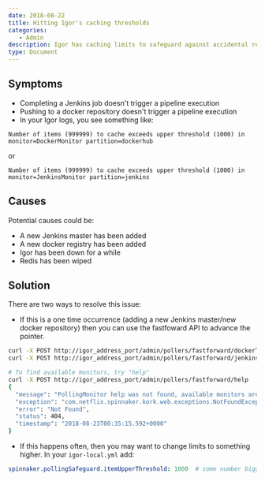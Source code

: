 ```yaml
---
date: 2018-08-22
title: Hitting Igor's caching thresholds
categories:
   - Admin
description: Igor has caching limits to safeguard against accidental re-indexing 
type: Document
---
```


## Symptoms
- Completing a Jenkins job doesn't trigger a pipeline execution
- Pushing to a docker repository doesn't trigger a pipeline execution
- In your Igor logs, you see something like:

```
Number of items (999999) to cache exceeds upper threshold (1000) in monitor=DockerMonitor partition=dockerhub
```

or

```
Number of items (999999) to cache exceeds upper threshold (1000) in monitor=JenkinsMonitor partition=jenkins
```


## Causes
Potential causes could be:
- A new Jenkins master has been added
- A new docker registry has been added
- Igor has been down for a while
- Redis has been wiped


## Solution
There are two ways to resolve this issue:
- If this is a one time occurrence (adding a new Jenkins master/new docker repository) then you can use the fastfoward API to advance the pointer.

```bash
curl -X POST http://igor_address_port/admin/pollers/fastforward/dockerTagMonitor
curl -X POST http://igor_address_port/admin/pollers/fastforward/jenkinsBuildMonitor

# To find available monitors, try "help"
curl -X POST http://igor_address_port/admin/pollers/fastforward/help
{
  "message": "PollingMonitor help was not found, available monitors are: [dockerTagMonitor, jenkinsBuildMonitor]",
  "exception": "com.netflix.spinnaker.kork.web.exceptions.NotFoundException",
  "error": "Not Found",
  "status": 404,
  "timestamp": "2018-08-23T00:35:15.592+0000"
}
```

- If this happens often, then you may want to change limits to something higher. In your `igor-local.yml` add:

```yml
spinnaker.pollingSafeguard.itemUpperThreshold: 1000  # some number bigger than your current limits
```